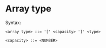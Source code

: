 # Array type

Syntax:

```
<array type> ::= '[' <capacity> ']' <type>

<capacity> ::= <NUMBER>
```

